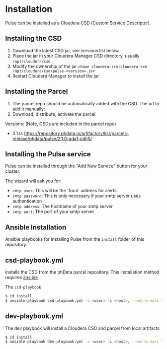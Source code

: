 # Installation
Pulse can be installed as a Cloudera CSD (Custom Service Descriptor).

## Installing the CSD

1. Download the latest CSD jar, see versions list below
2. Place the jar in your Cloudera Manager CSD directory, usually `/opt/cloudera/csd`
3. Modify the ownership of the jar `chown cloudera-scm:cloudera-scm /opt/cloudera/csd/pulse-<version>.jar`
4. Restart Cloudera Manager to install the jar

## Installing the Parcel

1. The parcel repo should be automatically added with the CSD. The url to add it manually:
2. Download, distribute, activate the parcel

Versions: 
(Note, CSDs are included in the parcel repo)

- 2.1.0: https://repository.phdata.io/artifactory/list/parcels-release/phdata/pulse/2.1.0-ada1-cdh5/

## Installing the Pulse service

Pulse can be installed through the "Add New Service" button for your cluster.

The wizard will ask you for:
- `smtp user`: This will be the 'from' address for alerts
- `smtp password`: This is only necessary if your smtp server uses authentication
- `smtp address`: The hostname of your smtp server
- `smtp port`: The port of your smtp server

## Ansible Installation

Ansible playbooks for installing Pulse from the `install` folder of this repository.

## csd-playbook.yml
Installs the CSD from the phData parcel repository.
This installation method requires [ansible](https://github.com/ansible/ansible)

The `csd-playbook`

```bash 
$ cd install
$ ansible-playbook csd-playbook.yml -u <user> -i <host>, --extra-vars "version=<version>"  
```

## dev-playbook.yml
The dev playbook will install a Cloudera CSD and parcel from local artifacts

```bash 
$ cd install
$ ansible-playbook dev-playbook.yml -u <user> -i <host>, --extra-vars "version=$(sh ../version)"  
```
